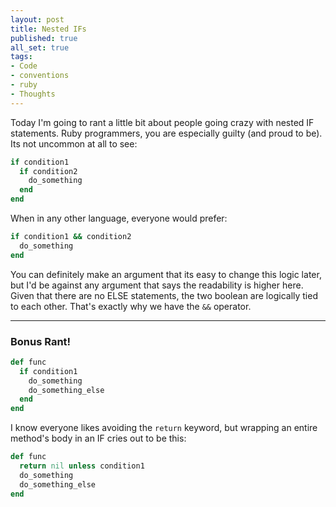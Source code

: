 ```yaml
---
layout: post
title: Nested IFs
published: true
all_set: true
tags:
- Code
- conventions
- ruby
- Thoughts
---
```


Today I'm going to rant a little bit about people going crazy with nested IF
statements. Ruby programmers, you are especially guilty (and proud to be). Its
not uncommon at all to see:

``` ruby
if condition1
  if condition2
    do_something
  end
end
```

When in any other language, everyone would prefer:

``` ruby
if condition1 && condition2
  do_something
end
```

You can definitely make an argument that its easy to change this logic later,
but I'd be against any argument that says the readability is higher here. Given
that there are no ELSE statements, the two boolean are logically tied to each
other. That's exactly why we have the `&&` operator.

---

### Bonus Rant!

``` ruby
def func
  if condition1
    do_something
    do_something_else
  end
end
```

I know everyone likes avoiding the `return` keyword, but wrapping an entire
method's body in an IF cries out to be this:

``` ruby
def func
  return nil unless condition1
  do_something
  do_something_else
end
```
